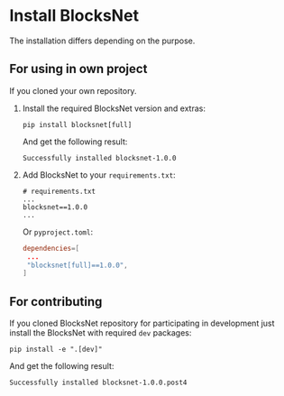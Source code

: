 # Install BlocksNet

The installation differs depending on the purpose.

## For using in own project

If you cloned your own repository.

1. Install the required BlocksNet version and extras:
   ```
   pip install blocksnet[full]
   ```
   And get the following result:
   ```
   Successfully installed blocksnet-1.0.0
   ```
2. Add BlocksNet to your `requirements.txt`:
   ```
   # requirements.txt
   ...
   blocksnet==1.0.0
   ...
   ```
   Or `pyproject.toml`:
   ```toml
   dependencies=[
    ...
    "blocksnet[full]==1.0.0",
   ]
   ```

## For contributing

If you cloned BlocksNet repository for participating in development just install the BlocksNet with required `dev` packages:

```
pip install -e ".[dev]"
```

And get the following result:

```
Successfully installed blocksnet-1.0.0.post4
```
